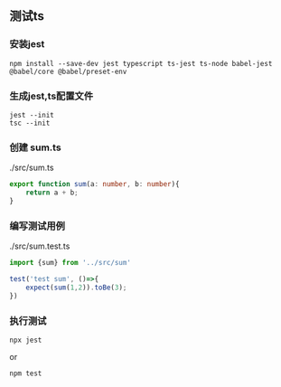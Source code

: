 ## 测试ts
### 安装jest
```
npm install --save-dev jest typescript ts-jest ts-node babel-jest @babel/core @babel/preset-env
```
### 生成jest,ts配置文件
```
jest --init
tsc --init
```

### 创建 sum.ts
./src/sum.ts
```typescript
export function sum(a: number, b: number){
    return a + b;
}
```
### 编写测试用例
./src/sum.test.ts
```typescript
import {sum} from '../src/sum'

test('test sum', ()=>{
    expect(sum(1,2)).toBe(3);
})
```
### 执行测试
```
npx jest
```
or
```
npm test
```